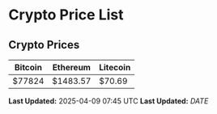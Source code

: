# Crypto Price List

## Crypto Prices
| Bitcoin | Ethereum | Litecoin |
| ------- | -------- | -------- |
| $77824 | $1483.57 | $70.69 |
**Last Updated:** 2025-04-09 07:45 UTC
**Last Updated:** $DATE$
